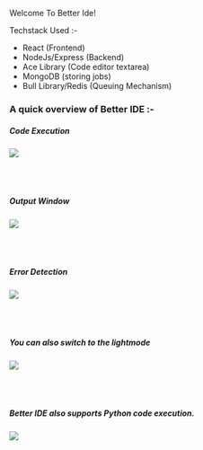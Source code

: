 Welcome To Better Ide!

Techstack Used :-
<ul>
    <li>React (Frontend)</li>
    <li>NodeJs/Express (Backend)</li>
    <li>Ace Library (Code editor textarea)</li>
    <li>MongoDB (storing jobs)</li>
    <li>Bull Library/Redis (Queuing Mechanism)</li>
</ul>

<h3>A quick overview of Better IDE :-</h3>

<div>
    <h5>Code Execution</h5>
    <img src="./client/images/executed.png" style="margin-bottom:50;"/>
    <h5>Output Window</h5>
    <img src="./client/images/exec-with-output.png" 
    style="margin-bottom:50;"/>
    <h5>Error Detection</h5>
    <img src="./client/images/error.png" style="margin-bottom:50;"/>
    <h5>You can also switch to the lightmode</h5>
    <img src="./client/images/lightmode.png" style="margin-bottom:50;"/>
    <h5>Better IDE also supports Python code execution.</h5>
    <img src="./client/images/py-support.png" style="margin-bottom:50;"/>
</div>
